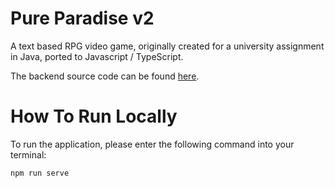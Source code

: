 # Pure Paradise v2
A text based RPG video game, originally created for a university assignment in Java, ported to Javascript / TypeScript.

The backend source code can be found [here](https://github.com/AroneSusau/pure-paradise-server).

# How To Run Locally

To run the application, please enter the following command into your terminal:
```
npm run serve
```